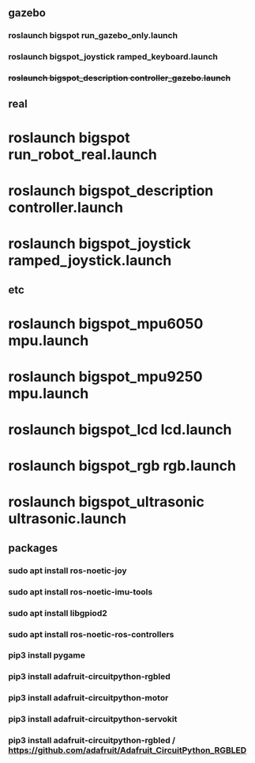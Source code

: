 ## gazebo
### roslaunch bigspot run_gazebo_only.launch
### roslaunch bigspot_joystick ramped_keyboard.launch
### ~~roslaunch bigspot_description controller_gazebo.launch~~


## real
# roslaunch bigspot run_robot_real.launch
# roslaunch bigspot_description controller.launch
# roslaunch bigspot_joystick ramped_joystick.launch

## etc
# roslaunch bigspot_mpu6050 mpu.launch
# roslaunch bigspot_mpu9250 mpu.launch
# roslaunch bigspot_lcd lcd.launch
# roslaunch bigspot_rgb rgb.launch
# roslaunch bigspot_ultrasonic ultrasonic.launch


## packages
### sudo apt install ros-noetic-joy
### sudo apt install ros-noetic-imu-tools
### sudo apt install libgpiod2
### sudo apt install ros-noetic-ros-controllers

### pip3 install pygame
### pip3 install adafruit-circuitpython-rgbled
### pip3 install adafruit-circuitpython-motor
### pip3 install adafruit-circuitpython-servokit
### pip3 install adafruit-circuitpython-rgbled / https://github.com/adafruit/Adafruit_CircuitPython_RGBLED
